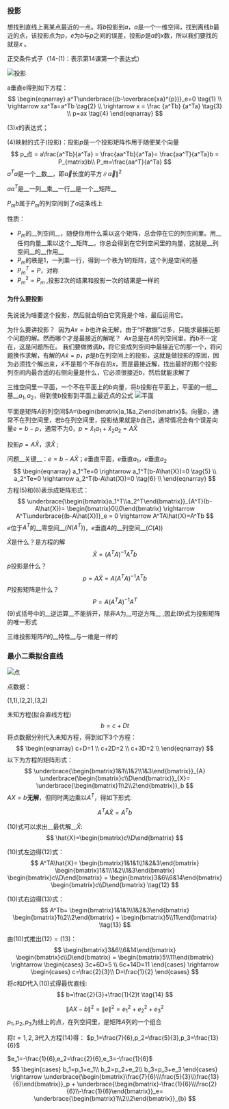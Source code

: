 ### 投影

想找到直线上离某点最近的一点。将$b$投影到$a$，$a$是一个一维空间，找到离线$b$最近的点，该投影点为$p$，$e$为$b$与$p$之间的误差，投影$p$是$a$的$x$数，所以我们要找的就是$x$ 。

正交条件式子（14-(1)：表示第14课第一个表达式）



![投影](D:\code\project\github\MIT_LinearAlgebra_note\imgs\15_1.png "abc")

a垂直e得到如下方程：
$$
\begin{eqnarray}
	a^T\underbrace{(b-\overbrace{xa}^{p})}_e=0 \tag{1} \\
	\rightarrow xa^Ta=a^Tb \tag{2} \\
	\rightarrow x = \frac {a^Tb} {a^Ta} \tag{3} \\
	p=ax \tag{4}
\end{eqnarray}
$$

$(3)x​$的表达式；

$(4)$映射的式子(投影)：投影$p$是一个投影矩阵作用于随便某个向量
$$
p_点 = a\frac{a^Tb}{a^Ta} = \frac{aa^Tb}{a^Ta}= \frac{aa^T}{a^Ta}b = P_{matrix}b\\
P_m=\frac{aa^T}{a^Ta}
$$
$a^Ta​$是一个__数__，即$\vec{a}​$长度的平方$\|\vec {a}\|^2​$  

$aa^T$是__一列__乘__一行__是一个__矩阵__

$P_mb$属于$P_m$的列空间到了$a$这条线上

性质：
- $P_m$的__列空间__，随便你用什么乘以这个矩阵，总会停在它的列空间里。用__任何向量__乘以这个__矩阵__，你总会得到在它列空间里的向量，这就是__列空间__的__作用__
- $P_m$的秩是1，一列乘一行，得到一个秩为1的矩阵，这个列是空间的基
- $P_m^T=P$，对称
- $P_m^2=P_m$ ,投影2次的结果和投影一次的结果是一样的



#### 为什么要投影 

先说说为啥要这个投影，然后就会明白它究竟是个啥，最后运用它。

为什么要讲投影？
​	因为$Ax=b$也许会无解，由于“坏数据”过多，只能求最接近那个问题的解。
​	然而哪个才是最接近的解呢？
​	$Ax$总是在$A$的列空间里，而$b$不一定在，这是问题所在。
​	我们要做微调$b$，将它变成列空间中最接近它的那一个，
​	将问题换作求解，有解的$A\hat{x}=p$，$p$是$b$在列空间上的投影，这就是做投影的原因，因为必须找个解出来，$\hat{x}$不是那个不存在的$x$，而是最接近解，找出最好的那个投影
​	列空间内最合适的右侧向量是什么，它必须很接近$b$，然后就能求解了







三维空间里一平面，一个不在平面上的$b$向量，将$b$投影在平面上，平面的一组__基__$a_1,a_2$，得到使$b$投影到平面上最近点的公式  ![平面](D:\code\project\github\MIT_LinearAlgebra_note\imgs\15_2.png) 

平面是矩阵$A$的列空间$A=\begin{bmatrix}a_1&a_2\end{bmatrix}$。向量$b$，通常不在列空间里，若$b$在列空间里，投影结果就是$b$自己，通常情况会有个误差向量$e=b-p$，通常不为$0$，$p=\hat{x}_1a_1+\hat{x}_2a_2=A\hat{X}$ 



投影$p=A\hat{X}$，求$\hat{X}$ ;

问题__关键__：$e=b-A\hat{X}$；$e$垂直平面，$e$垂直$a_1$，$e$垂直$a_2$ 
$$
\begin{eqnarray}
	a_1^Te=0 \rightarrow a_1^T(b-A\hat{X})=0 \tag{5} \\
	a_2^Te=0 \rightarrow a_2^T(b-A\hat{X})=0 \tag{6} \\
\end{eqnarray}
$$
方程$(5)$和$(6)$表示成矩阵形式：
$$
\underbrace{\begin{bmatrix}a_1^T\\a_2^T\end{bmatrix}}_{A^T}(b-A\hat{X})=
\begin{bmatrix}0\\0\end{bmatrix}
\rightarrow A^T\underbrace{(b-A\hat{X})}_e = 0
\rightarrow A^TA\hat{X}=A^Tb
$$
$e$位于$A^T$的__零空间__($N(A^T)$)，$e$垂直$A$的__列空间__($C(A)$) 

$\hat{X}$是什么？是方程的解
$$
\hat{X} = (A^TA)^{-1}A^Tb \tag{7}
$$
$p$投影是什么？
$$
p=A\hat{X}= A(A^TA)^{-1}A^Tb \tag{8}
$$
$P$投影矩阵是什么？
$$
P = A(A^TA)^{-1}A^T \tag{9}
$$
$(9)$式括号中的__逆运算__不能拆开，除非$A$为__可逆方阵__ ,因此$(9)$式为投影矩阵的唯一形式

三维投影矩阵$P$的__特性__与一维是一样的



### 最小二乘拟合直线

![点](D:\code\project\github\MIT_LinearAlgebra_note\imgs\15_3.png)

点数据：

(1,1),(2,2),(3,2)

未知方程(拟合直线方程)
$$
b=c+Dt\tag{10}
$$
将点数据分别代入未知方程，得到如下3个方程：
$$
\begin{eqnarray}
	c+D=1 \\
	c+2D=2 \\
	c+3D=2 \\
\end{eqnarray}
$$
以下为方程的矩阵形式：
$$
\underbrace{\begin{bmatrix}1&1\\1&2\\1&3\end{bmatrix}}_{A}
\underbrace{\begin{bmatrix}c\\D\end{bmatrix}}_{X}=
\underbrace{\begin{bmatrix}1\\2\\2\end{bmatrix}}_b
$$
$AX=b$__无解__，但同时两边乘以$A^T$，得如下形式: 

$$
A^TA\hat{X}=A^Tb \tag{11}
$$

$(10)$式可以求出__最优解__$\hat{X}$:
$$
\hat{X}=\begin{bmatrix}c\\D\end{bmatrix}
$$

$(10)$式左边得$(12)$式：
$$
A^TA\hat{X}=
	\begin{bmatrix}1&1&1\\1&2&3\end{bmatrix}
	\begin{bmatrix}1&1\\1&2\\1&3\end{bmatrix}
    \begin{bmatrix}c\\D\end{bmatrix} =
	\begin{bmatrix}3&6\\6&14\end{bmatrix}
	\begin{bmatrix}c\\D\end{bmatrix} \tag{12}
$$

$(10)$式右边得$(13)$式：
$$
A^Tb=
	\begin{bmatrix}1&1&1\\1&2&3\end{bmatrix}
	\begin{bmatrix}1\\2\\2\end{bmatrix} =
	\begin{bmatrix}5\\11\end{bmatrix}
	\tag{13}
$$

由$(10)$式推出$(12)=(13)$： 
$$
\begin{bmatrix}3&6\\6&14\end{bmatrix}
\begin{bmatrix}c\\D\end{bmatrix} =
\begin{bmatrix}5\\11\end{bmatrix}
\rightarrow 
\begin{cases}
	3c+6D=5 \\
	6c+14D=11
\end{cases}
\rightarrow 
\begin{cases}
	c=\frac{2}{3}\\
	D=\frac{1}{2}
\end{cases}
$$
将$c$和$D$代入$(10)$式得最优直线:
$$
b=\frac{2}{3}+\frac{1}{2}t \tag{14}
$$




$$
\|AX-b\|^2=\|e\|^2=e_1^2+e_2^2+e_3^2
$$
$p_1,p_2,p_3$为线上的点，在列空间里，是矩阵$A$列的一个组合

将$t=1,2,3$代入方程$(14)$得：
$p_1=\frac{7}{6},p_2=\frac{5}{3},p_3=\frac{13}{6}$ 

$e_1=-\frac{1}{6},e_2=\frac{2}{6},e_3=-\frac{1}{6}$
$$
\begin{cases}
	b_1=p_1+e_1\\
	b_2=p_2+e_2\\
	b_3=p_3+e_3
\end{cases}
\rightarrow
\underbrace{\begin{bmatrix}\frac{7}{6}\\\frac{5}{3}\\\frac{13}{6}\end{bmatrix}}_p +
\underbrace{\begin{bmatrix}-\frac{1}{6}\\\frac{2}{6}\\-\frac{1}{6}\end{bmatrix}}_e=
\underbrace{\begin{bmatrix}1\\2\\2\end{bmatrix}}_{b}
$$


